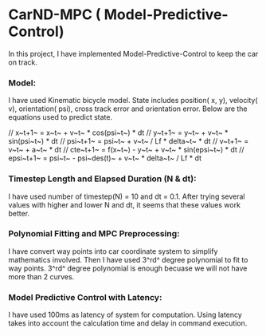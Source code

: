 # CarND-MPC ( Model-Predictive-Control)

In this project, I have implemented Model-Predictive-Control to keep the car on track.

### Model:

I have used Kinematic bicycle model. State includes position( x, y), velocity( v), orientation( psi), cross track error and orientation error. Below are the equations used to predict state. 

  // x~t+1~ = x~t~ + v~t~ * cos(psi~t~) * dt
  // y~t+1~ = y~t~ + v~t~ * sin(psi~t~) * dt
  // psi~t+1~ = psi~t~ + v~t~ / Lf * delta~t~ * dt
  // v~t+1~ = v~t~ + a~t~ * dt
  // cte~t+1~ = f(x~t~) - y~t~ + v~t~ * sin(epsi~t~) * dt
  // epsi~t+1~ = psi~t~ - psi~des(t)~ + v~t~ * delta~t~ / Lf * dt
  
### Timestep Length and Elapsed Duration (N & dt):

I have used number of timestep(N) = 10 and dt = 0.1. After trying several values with higher and lower N and dt, it seems that these values work better.

### Polynomial Fitting and MPC Preprocessing:

I have convert way points into car coordinate system to simplify mathematics involved. Then I have used 3^rd^ degree polynomial to fit to way points. 3^rd^ degree polynomial is enough becuase we will not have more than 2 curves.

### Model Predictive Control with Latency:

I have used 100ms as latency of system for computation. Using latency takes into account the calculation time and delay in command execution.